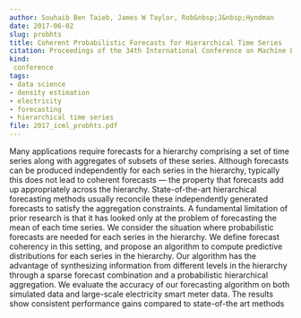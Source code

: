 ```yaml
---
author: Souhaib Ben Taieb, James W Taylor, Rob&nbsp;J&nbsp;Hyndman
date: 2017-06-02
slug: probhts
title: Coherent Probabilistic Forecasts for Hierarchical Time Series
citation: Proceedings of the 34th International Conference on Machine Learning (ICML), Sydney, Australia
kind:
 conference
tags:
- data science
- density estimation
- electricity
- forecasting
- hierarchical time series
file: 2017_icml_probhts.pdf
---
```


Many applications require forecasts for a hierarchy comprising a set of time series along with aggregates of subsets of these series. Although forecasts can be produced independently for each series in the hierarchy, typically this does not lead to coherent forecasts — the property that forecasts add up appropriately across the hierarchy. State-of-the-art hierarchical forecasting methods usually reconcile these independently generated forecasts to satisfy the aggregation constraints. A fundamental limitation of prior research is that it has looked only at the problem of forecasting the mean of each time series. We consider the situation where probabilistic forecasts are needed for each series in the hierarchy. We define forecast coherency in this setting, and propose an algorithm to compute predictive distributions for each series in the hierarchy. Our algorithm has the advantage of synthesizing information from different levels in the hierarchy through a sparse forecast combination and a probabilistic hierarchical aggregation. We evaluate the accuracy of our forecasting algorithm on both simulated data and large-scale electricity smart meter data. The results show consistent performance gains compared to state-of-the art methods


